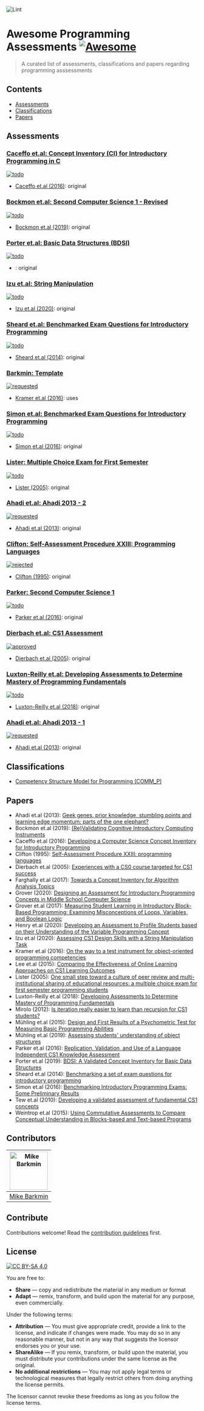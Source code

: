 ![Lint](https://github.com/mikebarkmin/awesome-programming-assessments/workflows/Lint/badge.svg)

# Awesome Programming Assessments [![Awesome](https://awesome.re/badge-flat.svg)](https://awesome.re)

 > A curated list of assessments, classifications and papers regarding programming asssessments

## Contents

- [Assessments](#assessments)
- [Classifications](#classifications)
- [Papers](#papers)


## Assessments

### [Caceffo et.al: Concept Inventory (CI) for Introductory Programming in C](src/assessments/caceffo_2016.yaml)
[![todo](https://img.shields.io/badge/openpatch-todo-lightgrey)](#)

- [Caceffo et.al (2016)](#caceffo_2016): original

### [Bockmon et.al: Second Computer Science 1 - Revised](src/assessments/bockmon_2019.yaml)
[![todo](https://img.shields.io/badge/openpatch-todo-lightgrey)](#)

- [Bockmon et.al (2019)](#bockmon_2019): original

### [Porter et.al: Basic Data Structures (BDSI)](src/assessments/porter_2019.yaml)
[![todo](https://img.shields.io/badge/openpatch-todo-lightgrey)](#)

- [](#porter_2016): original

### [Izu et.al: String Manipulation](src/assessments/izu_2020.yaml)
[![todo](https://img.shields.io/badge/openpatch-todo-lightgrey)](#)

- [Izu et.al (2020)](#izu_2020): original

### [Sheard et.al: Benchmarked Exam Questions for Introductory Programming](src/assessments/sheard_2014.yaml)
[![todo](https://img.shields.io/badge/openpatch-todo-lightgrey)](#)

- [Sheard et.al (2014)](#sheard_2014): original

### [Barkmin: Template](src/assessments/_TEMPLATE.yaml)
[![requested](https://img.shields.io/badge/openpatch-requested-yellow)](#)

- [Kramer et.al (2016)](#kramer_2016): uses

### [Simon et.al: Benchmarked Exam Questions for Introductory Programming](src/assessments/simon_2016.yaml)
[![todo](https://img.shields.io/badge/openpatch-todo-lightgrey)](#)

- [Simon et.al (2016)](#simon_2016): original

### [Lister: Multiple Choice Exam for First Semester](src/assessments/lister_2005.yaml)
[![todo](https://img.shields.io/badge/openpatch-todo-lightgrey)](#)

- [Lister (2005)](#lister_2005): original

### [Ahadi et.al: Ahadi 2013 - 2](src/assessments/ahadi_2013_2.yaml)
[![requested](https://img.shields.io/badge/openpatch-requested-yellow)](#)

- [Ahadi et.al (2013)](#ahadi_2013): original

### [Clifton: Self-Assessment Procedure XXIII: Programming Languages](src/assessments/clifton_1995.yaml)
[![rejected](https://img.shields.io/badge/openpatch-rejected-red)](#)

- [Clifton (1995)](#clifton_1995): original

### [Parker: Second Computer Science 1](src/assessments/parker_2016.yaml)
[![todo](https://img.shields.io/badge/openpatch-todo-lightgrey)](#)

- [Parker et.al (2016)](#parker_2016): original

### [Dierbach et.al: CS1 Assessment](src/assessments/dierbach_2005.yaml)
[![approved](https://img.shields.io/badge/openpatch-approved-98ff98)](#)

- [Dierbach et.al (2005)](#dierbach_2005): original

### [Luxton-Reilly et.al: Developing Assessments to Determine Mastery of Programming Fundamentals](src/assessments/luxton-reilly_2018.yaml)
[![todo](https://img.shields.io/badge/openpatch-todo-lightgrey)](#)

- [Luxton-Reilly et.al (2018)](#luxton-reilly_2018): original

### [Ahadi et.al: Ahadi 2013 - 1](src/assessments/ahadi_2013_1.yaml)
[![requested](https://img.shields.io/badge/openpatch-requested-yellow)](#)

- [Ahadi et.al (2013)](#ahadi_2013): original



## Classifications

- [Competency Structure Model for Programming (COMM_P)](src/classifications/commp_model.yaml)


## Papers

- <a id="ahadi_2013">Ahadi et.al (2013)</a>: [Geek genes, prior knowledge, stumbling points and learning edge momentum: parts of the one elephant?](https://doi.org/10.1145/2493394.2493416)
- <a id="bockmon_2019">Bockmon et.al (2019)</a>: [(Re)Validating Cognitive Introductory Computing Instruments](https://doi.org/10.1145/3287324.3287372)
- <a id="caceffo_2016">Caceffo et.al (2016)</a>: [Developing a Computer Science Concept Inventory for Introductory Programming](https://doi.org/10.1145/2839509.2844559)
- <a id="clifton_1995">Clifton (1995)</a>: [Self-Assessment Procedure XXIII: programming languages](https://doi.org/10.1145/203356.203378)
- <a id="dierbach_2005">Dierbach et.al (2005)</a>: [Experiences with a CS0 course targeted for CS1 success](https://doi.org/10.1145/1047344.1047453)
- <a id="farghally_2017">Farghally et.al (2017)</a>: [Towards a Concept Inventory for Algorithm Analysis Topics](https://doi.org/10.1145/3017680.3017756)
- <a id="grover_2020">Grover (2020)</a>: [Designing an Assessment for Introductory Programming Concepts in Middle School Computer Science](https://doi.org/10.1145/3328778.3366896)
- <a id="grover_2017">Grover et.al (2017)</a>: [Measuring Student Learning in Introductory Block-Based Programming: Examining Misconceptions of Loops, Variables, and Boolean Logic](https://doi.org/10.1145/3017680.3017723)
- <a id="henry_2020">Henry et.al (2020)</a>: [Developing an Assessment to Profile Students based on their Understanding of the Variable Programming Concept](https://doi.org/10.1145/3341525.3387400)
- <a id="izu_2020">Izu et.al (2020)</a>: [Assessing CS1 Design Skills with a String Manipulation Task](https://doi.org/10.1145/3341525.3387382)
- <a id="kramer_2016">Kramer et.al (2016)</a>: [On the way to a test instrument for object-oriented programming competencies](https://doi.org/10.1145/2999541.2999544)
- <a id="lee_2015">Lee et.al (2015)</a>: [Comparing the Effectiveness of Online Learning Approaches on CS1 Learning Outcomes](https://doi.org/10.1145/2787622.2787709)
- <a id="lister_2005">Lister (2005)</a>: [One small step toward a culture of peer review and multi-institutional sharing of educational resources: a multiple choice exam for first semester programming students](https://doi.org/10.5555/1082424.1082444)
- <a id="luxton-reilly_2018">Luxton-Reilly et.al (2018)</a>: [Developing Assessments to Determine Mastery of Programming Fundamentals](https://doi.org/10.1145/3174781.3174784)
- <a id="mirolo_2012">Mirolo (2012)</a>: [Is iteration really easier to learn than recursion for CS1 students?](https://doi.org/10.1145/2361276.2361296)
- <a id="muhling_2015">Mühling et.al (2015)</a>: [Design and First Results of a Psychometric Test for Measuring Basic Programming Abilities](https://doi.org/10.1145/2818314.2818320)
- <a id="muhling_2019">Mühling et.al (2019)</a>: [Assessing students&#39; understanding of object structures](https://doi.org/10.1145/3364510.3364511)
- <a id="parker_2016">Parker et.al (2016)</a>: [Replication, Validation, and Use of a Language Independent CS1 Knowledge Assessment](https://doi.org/10.1145/2960310.2960316)
- <a id="porter_2019">Porter et.al (2019)</a>: [BDSI: A Validated Concept Inventory for Basic Data Structures](https://doi.org/10.1145/3291279.3339404)
- <a id="sheard_2014">Sheard et.al (2014)</a>: [Benchmarking a set of exam questions for introductory programming](https://doi.org/10.5555/2667490.2667504)
- <a id="simon_2016">Simon et.al (2016)</a>: [Benchmarking Introductory Programming Exams: Some Preliminary Results](https://doi.org/10.1145/2960310.2960337)
- <a id="tew_2010">Tew et.al (2010)</a>: [Developing a validated assessment of fundamental CS1 concepts](https://doi.org/10.1145/1734263.1734297)
- <a id="weintrop_2015">Weintrop et.al (2015)</a>: [Using Commutative Assessments to Compare Conceptual Understanding in Blocks-based and Text-based Programs](https://doi.org/10.1145/2787622.2787721)


## Contributors


|  [<img alt="Mike Barkmin" src="https://avatars1.githubusercontent.com/u/2592379?s=460&u=d599a9f90b2c8e8b3d328d3f02bce36043bcfe76&v=4" width="100px">](https://www.barkmin.eu) |
|-------------- | 
| [Mike Barkmin](https://www.barkmin.eu) | 



## Contribute

Contributions welcome! Read the [contribution guidelines](contributing.md) first.


## License

[![CC BY-SA 4.0](https://mirrors.creativecommons.org/presskit/buttons/88x31/svg/by-sa.svg)](https://creativecommons.org/licenses/by-sa/4.0)

You are free to:
- **Share** — copy and redistribute the material in any medium or format
- **Adapt** — remix, transform, and build upon the material for any purpose, even commercially.

Under the following terms:

- **Attribution** — You must give appropriate credit, provide a link to the license, and indicate if changes were made. You may do so in any reasonable manner, but not in any way that suggests the licensor endorses you or your use.
- **ShareAlike** — If you remix, transform, or build upon the material, you must distribute your contributions under the same license as the original.
- **No additional restrictions** — You may not apply legal terms or technological measures that legally restrict others from doing anything the license permits.

The licensor cannot revoke these freedoms as long as you follow the license terms.
